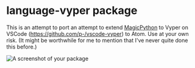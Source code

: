 # language-vyper package

This is an attempt to port an attempt to extend [MagicPython](https://github.com/MagicStack/MagicPython/blob/master/grammars/MagicPython.tmLanguage) to Vyper on VSCode (https://github.com/p-/vscode-vyper) to Atom. Use at your own risk. (It might be worthwhile for me to mention that I've never quite done this before.)


![A screenshot of your package](https://f.cloud.github.com/assets/69169/2290250/c35d867a-a017-11e3-86be-cd7c5bf3ff9b.gif)
